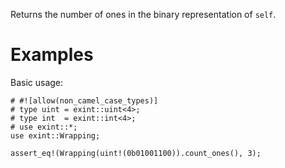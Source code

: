 Returns the number of ones in the binary representation of `self`.

# Examples

Basic usage:

```
# #![allow(non_camel_case_types)]
# type uint = exint::uint<4>;
# type int  = exint::int<4>;
# use exint::*;
use exint::Wrapping;

assert_eq!(Wrapping(uint!(0b01001100)).count_ones(), 3);
```
